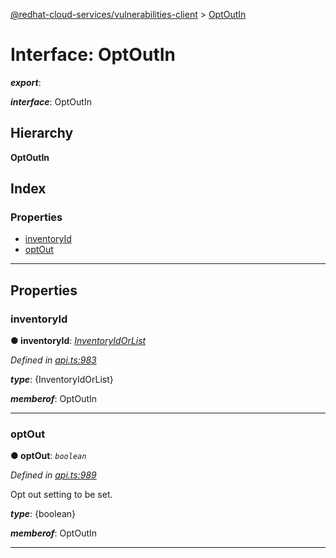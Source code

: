 [@redhat-cloud-services/vulnerabilities-client](../README.md) > [OptOutIn](../interfaces/optoutin.md)

# Interface: OptOutIn

*__export__*: 

*__interface__*: OptOutIn

## Hierarchy

**OptOutIn**

## Index

### Properties

* [inventoryId](optoutin.md#inventoryid)
* [optOut](optoutin.md#optout)

---

## Properties

<a id="inventoryid"></a>

###  inventoryId

**● inventoryId**: *[InventoryIdOrList](inventoryidorlist.md)*

*Defined in [api.ts:983](https://github.com/RedHatInsights/javascript-clients/blob/master/packages/vulnerabilities/api.ts#L983)*

*__type__*: {InventoryIdOrList}

*__memberof__*: OptOutIn

___
<a id="optout"></a>

###  optOut

**● optOut**: *`boolean`*

*Defined in [api.ts:989](https://github.com/RedHatInsights/javascript-clients/blob/master/packages/vulnerabilities/api.ts#L989)*

Opt out setting to be set.

*__type__*: {boolean}

*__memberof__*: OptOutIn

___


